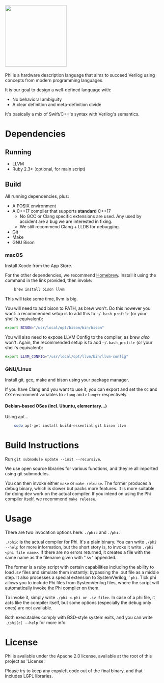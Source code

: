 # <image src="Assets/Logo/400.png" height="200px"/>
Phi is a hardware description language that aims to succeed Verilog using concepts from modern programming languages.

It is our goal to design a well-defined language with:
* No behavioral ambiguity
* A clear definition and meta-definition divide

It's basically a mix of Swift/C++'s syntax with Verilog's semantics.

# Dependencies
## Running
* LLVM 
* Ruby 2.3+ (optional, for main script)

## Build
All running dependencies, plus:

* A POSIX environment
* A C++17 compiler that supports **standard** C++17
    * No GCC or Clang specific extensions are used. Any used by accident are a bug we are interested in fixing.
    * We still recommend Clang + LLDB for debugging.
* Git
* Make
* GNU Bison
### macOS
Install Xcode from the App Store.

For the other dependencies, we recommend [Homebrew](https://brew.sh). Install it using the command in the link provided, then invoke:

```bash
    brew install bison llvm
```

This will take some time, llvm is big.

You will need to add bison to PATH, as brew won't. Do this however you want: a recommended setup is to add this to `~/.bash_profile` (or your shell's equivalent):
```sh
export BISON="/usr/local/opt/bison/bin/bison"
```

You will also need to expose LLVM Config to the compiler, as brew *also* won't. Again, the recommended setup is to add `~/.bash_profile` (or your shell's equivalent):
```sh
export LLVM_CONFIG="/usr/local/opt/llvm/bin/llvm-config"
```

### GNU/Linux
Install git, gcc, make and bison using your package manager.

If you have Clang and you want to use it, you can export and set the `CC` and `CXX` environment variables to `clang` and `clang++` respectively.

#### Debian-based OSes (incl. Ubuntu, elementary...)
Using apt...

```sh
    sudo apt-get install build-essential git bison llvm
```

# Build Instructions
Run `git submodule update --init --recursive`.

We use open source libraries for various functions, and they're all imported using git submodules.

You can then invoke either `make` or `make release`. The former produces a debug binary, which is slower but packs more features. It is more suitable for doing dev work on the actual compiler. If you intend on using the Phi compiler itself, we recommend `make release`.

# Usage
There are two invocation options here: `./phic` and `./phi`.

`./phic` is the actual compiler for Phi. It's a plain binary. You can write `./phi --help` for more information, but the short story is, to invoke it write `./phi <phi file name>`. If there are no errors returned, it creates a file with the same name as the filename given with ".sv" appended.

The former is a ruby script with certain capabilities including the ability to load .sv files and simulate them instantly: bypassing the .out file as a middle step. It also processes a special extension to SystemVerilog, ``` `phi ```. Tick phi allows you to include Phi files from SystemVerilog files, where the script will automatically invoke the Phi compiler on them.

To invoke it, simply write `./phi <.phi or .sv file>`. In case of a phi file, it acts like the compiler itself, but some options (especially the debug only ones) are not available.

Both executables comply with BSD-style system exits, and you can write `./phi(c) --help` for more info.

# License
Phi is available under the Apache 2.0 license, available at the root of this project as 'License'.

Please try to keep any copyleft code out of the final binary, and that includes LGPL libraries.
